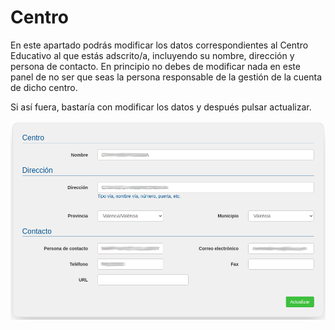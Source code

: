 # Centro

En este apartado podrás modificar los datos correspondientes al Centro Educativo al que estás adscrito/a, incluyendo su nombre, dirección y persona de contacto. En principio no debes de modificar nada en este panel de no ser que seas la persona responsable de la gestión de la cuenta de dicho centro.

Si así fuera, bastaría con modificar los datos y después pulsar actualizar.

![](datos_centro.png)
